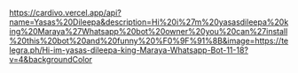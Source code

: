 https://cardivo.vercel.app/api?name=Yasas%20Dileepa&description=Hi%20i%27m%20yasasdileepa%20king%20Maraya%27Whatsapp%20bot%20owner%20you%20can%27install%20this%20bot%20and%20funny%20%F0%9F%91%8B&image=https://telegra.ph/Hi-im-yasas-dileepa-king-Maraya-Whatsapp-Bot-11-18?v=4&backgroundColor
